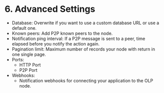 # 6. Advanced Settings

* Database: Overwrite if you want to use a custom database URL or use a default one.
* Known peers: Add P2P known peers to the node.
* Notification ping interval: If a P2P message is sent to a peer, time elapsed before you notify the action again.
* Pagination limit: Maximum number of records your node with return in one single page.
* Ports:
  * HTTP Port
  * P2P Port
* Webhooks:
  * Notification webhooks for connecting your application to the OLP node.
